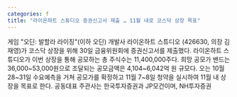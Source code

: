 ```yaml
---
categories: f
title: "라이온하트 스튜디오 증권신고서 제출 … 11월 내로 코스닥 상장 목표"
---
```

게임 "오딘: 발할라 라이징"(이하 오딘) 개발사 라이온하트 스튜디오 (426630, 의장 김재영)가 코스닥 상장을 위해 30일 금융위원회에 증권신고서를 제출했다. 라이온하트 스튜디오가 이번 상장을 통해 공모하는 총 주식수는 11,400,000주다. 희망 공모가 밴드는 36,000~53,000원으로 조달되는 공모금액은 4,104~6,042억 원 규모다. 오는 10월 28~31일 수요예측을 거쳐 공모가를 확정하고 11월 7~8일 청약을 실시하여 11월 내 상장을 목표로 한다. 공동대표 주관사는 한국투자증권과 JP모건이며, NH투자증권